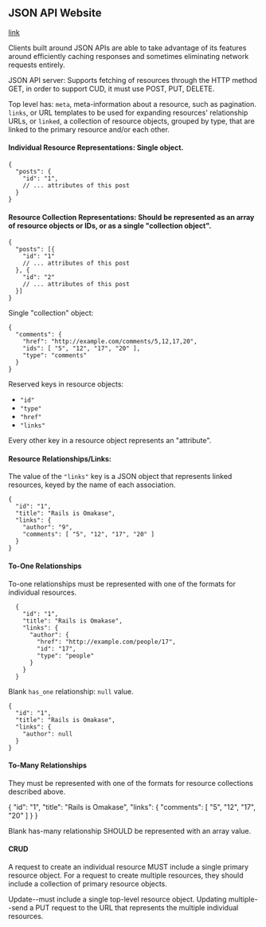 ## JSON API Website
[link](http://jsonapi.org/format/)

Clients built around JSON APIs are able to take advantage of its features around efficiently caching responses and sometimes eliminating network requests entirely.

JSON API server: Supports fetching of resources through the HTTP method GET, in order to support CUD, it must use POST, PUT, DELETE.

Top level has: `meta`, meta-information about a resource, such as pagination. `links`, or URL templates to be used for expanding resources' relationship URLs, or `linked`, a collection of resource objects, grouped by type, that are linked to the primary resource and/or each other.

#### Individual Resource Representations: Single object.

    {
      "posts": {
        "id": "1",
        // ... attributes of this post
      }
    }

####  Resource Collection Representations: Should be represented as an array of resource objects or IDs, or as a single "collection object".

    {
      "posts": [{
        "id": "1"
        // ... attributes of this post
      }, {
        "id": "2"
        // ... attributes of this post
      }]
    }

Single "collection" object:

    {
      "comments": {
        "href": "http://example.com/comments/5,12,17,20",
        "ids": [ "5", "12", "17", "20" ],
        "type": "comments"
      }
    }

Reserved keys in resource objects:

- `"id"`
- `"type"`
- `"href"`
- `"links"`

Every other key in a resource object represents an "attribute".

#### Resource Relationships/Links:

The value of the `"links"` key is a JSON object that represents linked resources, keyed by the name of each association.

    {
      "id": "1",
      "title": "Rails is Omakase",
      "links": {
        "author": "9",
        "comments": [ "5", "12", "17", "20" ]
      }
    }

#### To-One Relationships

To-one relationships must be represented with one of the formats for individual resources.

      {
        "id": "1",
        "title": "Rails is Omakase",
        "links": {
          "author": {
            "href": "http://example.com/people/17",
            "id": "17",
            "type": "people"
          }
        }
      }

Blank `has_one` relationship: `null` value.

    {
      "id": "1",
      "title": "Rails is Omakase",
      "links": {
        "author": null
      }
    }

#### To-Many Relationships

They must be represented with one of the formats for resource collections described above.

  {
    "id": "1",
    "title": "Rails is Omakase",
    "links": {
      "comments": [ "5", "12", "17", "20" ]
    }
  }

Blank has-many relationship SHOULD be represented with an array value.

#### CRUD

A request to create an individual resource MUST include a single primary resource object. For a request to create multiple resources, they should include a collection of primary resource objects.

Update--must include a single top-level resource object. Updating multiple--send a PUT request to the URL that represents the multiple individual resources.
